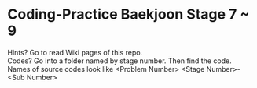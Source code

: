 # Coding-Practice Baekjoon Stage 7 ~ 9
Hints? Go to read Wiki pages of this repo.<br>
Codes? Go into a folder named by stage number. Then find the code.<br>
Names of source codes look like \<Problem Number> \<Stage Number>-\<Sub Number><br>

